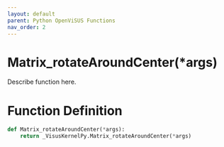 ```yaml
---
layout: default
parent: Python OpenViSUS Functions
nav_order: 2
---
```


# Matrix_rotateAroundCenter(*args)

Describe function here.

# Function Definition

```python
def Matrix_rotateAroundCenter(*args):
    return _VisusKernelPy.Matrix_rotateAroundCenter(*args)
```